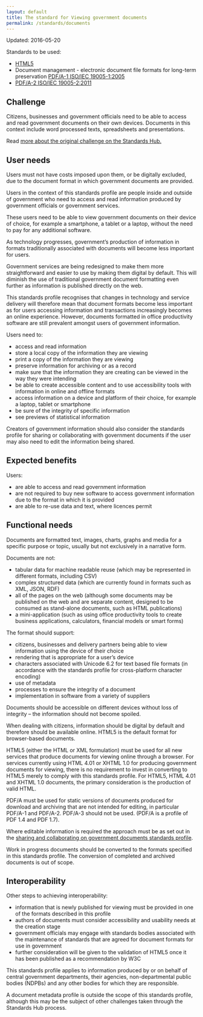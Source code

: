 ```yaml
---
layout: default
title: The standard for Viewing government documents
permalink: /standards/documents
---
```


Updated: 2016-05-20

Standards to be used:

* [HTML5](http://www.w3.org/html/wg/drafts/html/master/)
* Document management - electronic document file formats for long-term preservation [PDF/A-1 ISO/IEC 19005-1:2005](http://www.iso.org/iso/catalogue_detail?csnumber=38920)
* [PDF/A-2 ISO/IEC 19005-2:2011](http://www.iso.org/iso/iso_catalogue/catalogue_tc/catalogue_detail.htm?csnumber=50655)

## Challenge

Citizens, businesses and government officials need to be able to access and read government documents on their own devices. Documents in this context include word processed texts, spreadsheets and presentations.

Read [more about the original challenge on the Standards Hub.](http://standards.data.gov.uk/challenge/viewing-government-documents)

## User needs

Users must not have costs imposed upon them, or be digitally excluded, due to the document format in which government documents are provided.

Users in the context of this standards profile are people inside and outside of government who need to access and read information produced by government officials or government services.

These users need to be able to view government documents on their device of choice, for example a smartphone, a tablet or a laptop, without the need to pay for any additional software.

As technology progresses, government’s production of information in formats traditionally associated with documents will become less important for users.

Government services are being redesigned to make them more straightforward and easier to use by making them digital by default. This will diminish the use of traditional government document formatting even further as information is published directly on the web.

This standards profile recognises that changes in technology and service delivery will therefore mean that document formats become less important as for users accessing information and transactions increasingly becomes an online experience. However, documents formatted in office productivity software are still prevalent amongst users of government information.

Users need to:

*   access and read information
*   store a local copy of the information they are viewing
*   print a copy of the information they are viewing
*   preserve information for archiving or as a record
*   make sure that the information they are creating can be viewed in the way they were intending
*   be able to create accessible content and to use accessibility tools with information in online and offline formats
*   access information on a device and platform of their choice, for example a laptop, tablet or smartphone
*   be sure of the integrity of specific information
*   see previews of statistical information

Creators of government information should also consider the standards profile for sharing or collaborating with government documents if the user may also need to edit the information being shared.

## Expected benefits

Users:

*   are able to access and read government information
*   are not required to buy new software to access government information due to the format in which it is provided
*   are able to re-use data and text, where licences permit

## Functional needs

Documents are formatted text, images, charts, graphs and media for a specific purpose or topic, usually but not exclusively in a narrative form.

Documents are not:

*   tabular data for machine readable reuse (which may be represented in different formats, including CSV)
*   complex structured data (which are currently found in formats such as XML, JSON, RDF)
*   all of the pages on the web (although some documents may be published on the web and are separate content, designed to be consumed as stand-alone documents, such as HTML publications)
*   a mini-application (such as using office productivity tools to create business applications, calculators, financial models or smart forms)

The format should support:

*   citizens, businesses and delivery partners being able to view information using the device of their choice
*   rendering that is appropriate for a user’s device
*   characters associated with Unicode 6.2 for text based file formats (in accordance with the standards profile for cross-platform character encoding)
*   use of metadata
*   processes to ensure the integrity of a document
*   implementation in software from a variety of suppliers

Documents should be accessible on different devices without loss of integrity – the information should not become spoiled.

When dealing with citizens, information should be digital by default and therefore should be available online. HTML5 is the default format for browser-based documents.

HTML5 (either the HTML or XML formulation) must be used for all new services that produce documents for viewing online through a browser. For services currently using HTML 4.01 or XHTML 1.0 for producing government documents for viewing, there is no requirement to invest in converting to HTML5 merely to comply with this standards profile. For HTML5, HTML 4.01 and XHTML 1.0 documents, the primary consideration is the production of valid HTML.

PDF/A must be used for static versions of documents produced for download and archiving that are not intended for editing, in particular PDF/A-1 and PDF/A-2\. PDF/A-3 should not be used. (PDF/A is a profile of PDF 1.4 and PDF 1.7).

Where editable information is required the approach must be as set out in the [sharing and collaborating on government documents standards profile](http://www.gov.uk/government/publications/open-standards-for-government/sharing-or-collaborating-with-government-documents).

Work in progress documents should be converted to the formats specified in this standards profile. The conversion of completed and archived documents is out of scope.

## Interoperability

Other steps to achieving interoperability:

*   information that is newly published for viewing must be provided in one of the formats described in this profile
*   authors of documents must consider accessibility and usability needs at the creation stage
*   government officials may engage with standards bodies associated with the maintenance of standards that are agreed for document formats for use in government
*   further consideration will be given to the validation of HTML5 once it has been published as a recommendation by W3C

This standards profile applies to information produced by or on behalf of central government departments, their agencies, non-departmental public bodies (NDPBs) and any other bodies for which they are responsible.

A document metadata profile is outside the scope of this standards profile, although this may be the subject of other challenges taken through the Standards Hub process.
